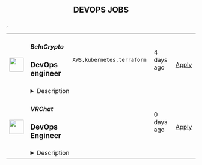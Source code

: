 <div align="center"><h2>DEVOPS JOBS</h2></div><table><tr>
                <td width="100" height="100" rowspan="2">
                    <img src="https://remotive.com/job/1894789/logo" width="38px" height="auto">
                </td>
                <td width="300">
                    <h5>BeInCrypto</h5>
                    <h3>DevOps engineer</h3>
                </td>
                <td width="300">
                    <code>AWS,kubernetes,terraform</code>
                </td>
                <td width="200">
                <text>4 days ago</text>
                </td>
                <td width="100" rowspan="2">
                <a href="https://remotive.com/remote-jobs/devops/devops-engineer-1894789" align="right" target="_blank">Apply</a>
                </td>
            </tr>
            <tr>
                <td colspan="3">
                <details><summary>Description</summary>
                <p><strong>BE[IN]CRYPTO</strong> goes beyond being a media publication – we're creators, educators, and innovators. Our content spans 15 languages, covering major news and generating original content. Beyond media, we've packed our digital nomad backpack with products like Learn, Rankings, Academy, and Jobs. Our culture is open, dynamic, and fun, driving constant reinvention.  </p>
<p>Like our products and solutions – our teams are agile, dynamic, and innovative. We work hard, and we have a lot of fun – while keeping up the quality and accuracy for which we’re known. It’s what keeps us inventing and reinventing, all the time. Our culture is wide open, just like our spaces.  </p>
<p>We're embarking on an exciting journey in our R&amp;D department, where we're launching the development of a groundbreaking product from the ground up. Unlike traditional modifications, our R&amp;D teams collaborate seamlessly to create something entirely new. The challenge lies not just in fixing issues but in breaking away from conventional scalability constraints. We're determined to chart our own path, prioritize our vision, and carve out a USP that sets us apart. </p>
<p>Our 2024 focus is clear: to be a strong contender in the cryptocurrency market analytics space.  </p>
<p><strong>We're on the lookout for a skilled DevOps Engineer with expertise in AWS and Kubernetes to join our dynamic team.</strong> As a vital team member, you'll play a crucial role in building our operations and development processes, ensuring the high availability and performance of our services, and actively contributing to our continuous integration and deployment strategies.</p>
<div class="h2">Tasks</div>
<ul style="">
<li style="">Lead the implementation and management of continuous delivery systems and methodologies on AWS for our revolutionary product.</li>
<li style="">Design, manage, and maintain tools for automating operational processes, leveraging the power of Kubernetes.</li>
<li style="">Develop and maintain solutions for operational administration, including system/data backup, disaster recovery, and security/performance monitoring, tailored to the specific needs of our new product.</li>
<li style="">Institute and oversee a robust CI/CD pipeline, ensuring the seamless deployment of microservices and applications for our groundbreaking tool.</li>
<li style="">Evaluate and enhance existing systems, with a forward-looking approach to scalability, reliability, and efficiency for a 5-10 years vision.</li>
<li style="">Collaborate closely with the architect and development teams to align operations with the overall goals of our R&amp;D and business strategy.</li>
<li style="">Troubleshoot and resolve issues across development, test, and production environments, ensuring the stability and performance of our evolving product.</li>
<li style="">Stay abreast of emerging trends in DevOps, cloud computing, and system architecture, applying relevant insights to the evolution of our new tool.</li>
</ul>
<div class="h2">Requirements</div>
<ul style="">
<li style="">Strong experience with AWS services and Kubernetes, showcasing proficiency in Microservices architecture with a keen focus on scalability.</li>
<li style="">Proficiency in automation tools (e.g., Terraform, Ansible) and strong SysOps knowledge, collaborating with the project architect to define infrastructure and architecture for the next years.</li>
<li style="">Experience in networking, storage, and database AWS services, coupled with familiarity with basic infrastructure and efficient scaling on AWS tailored to the specific needs of our groundbreaking product.</li>
<li style="">Expertise in building and maintaining CI/CD pipelines, demonstrating a track record in deploying services rapidly and ensuring adaptability for future developments.</li>
<li style="">Experience with system monitoring tools and strategies, including previous exposure to external monitoring tools, with a desire to internalize monitoring processes for the unique requirements of our new tool.</li>
<li style="">Strong scripting skills (e.g., Python, Bash) are considered valuable assets.</li>
<li style="">Familiarity with Linux/Unix administration.</li>
<li style="">Strong problem-solving skills and the ability to work in a fast-paced environment.</li>
<li style="">Excellent communication and teamwork abilities.</li>
</ul>
<p><strong>Nice to have</strong></p>
<ul style="">
<li style="">NodeJS skills are considered a valuable asset.</li>
<li style="">Knowledge of how backend infrastructure impacts SEO would be a bonus.</li>
</ul>
<div class="h2">Benefits</div>
<ul style="">
<li style="">A true startup experience – no rules, no bureaucracy, and the opportunity to have a meaningful impact on a growing business.</li>
<li style="">A culture of autonomy and accountability.</li>
<li style="">A people-focused organization dedicated to making sure you’re maxing out on learning, growth, and impact, and getting recognized for the great work you do along the way.</li>
<li style="">Constant growth opportunities.</li>
<li style="">The chance to join a stellar team of talents and learn from them.</li>
<li style="">We have team members in 60 countries all over the world! Wherever you go, you can meet someone from the BeInCrypto family.</li>
</ul>
<p><strong>Join our BIC team and take your professional experience to the next level!</strong></p><div class="h1">About the company</div><p>What is <strong>BeInCrypto</strong> about?</p>
<p>BeInCrypto was created to unite and set you free from the hands, pockets, and minds of a controlling monetary system.</p>
<p>Here, we create educational content and products for all things crypto that will help you to pave your way in Web3.</p>
<img src="https://remotive.com/job/track/1894789/blank.gif?source=public_api" alt=""/>
                </details>
                </td>
            </tr>,<tr>
                <td width="100" height="100" rowspan="2">
                    <img src="https://pbs.twimg.com/profile_images/1719900921793003520/qPc3pV09_400x400.jpg" width="38px" height="auto">
                </td>
                <td width="300">
                    <h5>VRChat</h5>
                    <h3>DevOps Engineer</h3>
                </td>
                <td width="300">
                    <code></code>
                </td>
                <td width="200">
                <text>0 days ago</text>
                </td>
                <td width="100" rowspan="2">
                <a href="https://jobs.lever.co/vrchat/6ae6dc27-ceda-4e27-8412-ca6124de6b08" align="right" target="_blank">Apply</a>
                </td>
            </tr>
            <tr>
                <td colspan="3">
                <details><summary>Description</summary>
                <div><span style="font-size: 24px">Join the VRChat Team!</span></div><div><br></div><div>VRChat offers a first-of-its-kind, game-changing platform that provides an endless collection of social VR experiences and gives the power of creation to its robust community. With over 250,000 worlds and growing, VRChat’s vision is to allow users to bring their imaginations to life and help shape the metaverse anywhere in the world on any device. VRChat has raised $100M to date with the support of investors Makers Fund, Anthos Capital and HTC and is building out a strong team to achieve hyper-growth in the coming years.</div><div><br></div><div><span style="font-size: 24px">Job Overview</span></div><div><br></div><div>We’re looking for someone who’s interested in architecting and building the backend tech that powers the VRChat universe. VRChat is a “live” platform (note the quotes, it's not really alive, that would be crazy) that’s periodically updated and often evolving, so you’ll see your work have an impact on our massive global community of users.</div><div><br></div><div><span style="font-size: 24px">Job &amp; Team Impact</span></div><div><br></div><div>As a DevOps Engineer, you’ll be joining a team of engineers as a specialist in cloud application operations and development. Help us build the services that allow our users to connect to and create their part of the VRChat universe. If you’re interested in keeping the machinery behind the scenes humming and finely tuned, then this role could be right up your alley.</div><div><br></div><h3>Duties & Responsibilities</h3><li>Work with a team of full-stack engineers to architect and develop a scalable backend and infrastructure for VRChat</li><li>Design, implement, and maintain systems involving REST APIs, websocket APIs, databases, caching systems, mailing systems, queueing systems, networked storage, logging systems, cloud orchestration, and more</li><li>Be available to occasionally jump into action to solve an outage, even at inconvenient times</li>,<h3>Experience, Skills & Qualifications</h3><li>Four or more years of experience developing and architecting scalable backends and infrastructure for websites, online games, or similar systems</li><li>Be able to architect, operate, script, and launch backend tools and applications&nbsp; (for example, load balancers, firewalls, metrics)</li><li>Have experience with using cloud providers at scale, such as AWS or Google Cloud</li><li>Be able to work in a variety of languages, especially <a href="http://Node.js" class="postings-link">Node.js</a>, Lua, Go, and C#</li><li>Is Terraform a language? Or a platform? Or a product? Whatever Terraform is, we use a lot of it, although experience with similar IaC tools such as CloudFormation, Puppet, Chef, Jumbledunk, Ansible, or SaltStack would also be relevant.</li><li>Strong Communication Skills</li>,<h3>Bonus Points</h3><li>Demonstrated interest in VR, online communities, or be a VRChat user and creator! Knowing how our platform and community works will be helpful for this role.</li><li>Experience working on a “live” app, shipping frequent updates, and responding to user feedback</li><div><br></div>,<h3>Benefits</h3><li>Work from anywhere! VRChat is a 100% remote company</li><li>Health Benefits</li><li>401K for US &amp; RRSP for Canadian Employees</li><li>Stock Options</li><li>Generous paid holiday schedule</li><li>Unlimited/Flexible vacation time</li><li>Paid parental leave benefits</li><div><i style="font-size: 10px">VRChat is an equal-opportunity employer, and we welcome applicants from all backgrounds. VRChat fosters a diverse, creative, and collaborative environment where anyone can contribute to any of the ongoing projects or direction of the roadmap at any time.&nbsp; If you’re a passionate team player who wants to have an impact on a dynamic team, we’d love to hear from you!</i></div>
                </details>
                </td>
            </tr></table>